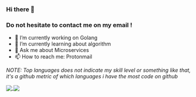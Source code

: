 ### Hi there 👋

### Do not hesitate to contact me on my email !

- 🔭 I’m currently working on Golang 
- 🌱 I’m currently learning about algorithm 
- 💬 Ask me about Microservices
- 📫 How to reach me: Protonmail

_NOTE: Top languages does not indicate my skill level or something like that, it's a github metric of which languages i have the most code on github_

  <a href="https://github.com/iButcat">
  <img align="center" src="https://github-readme-stats.vercel.app/api?username=iButcat&count_private=true&show_icons=true&theme=tokyonight" />
</a>
<a href="https://github.com/iButcat">
  <img align="center" src="https://github-readme-stats.vercel.app/api/top-langs/?username=iButcat&langs_count=8&layout=compact&count_private=true&show_icons=true&theme=tokyonight" />
</a>


<!--
**iButcat/iButcat** is a ✨ _special_ ✨ repository because its `README.md` (this file) appears on your GitHub profile.

Here are some ideas to get you started:

- 🔭 I’m currently working on ...
- 🌱 I’m currently learning ...
- 👯 I’m looking to collaborate on ...
- 🤔 I’m looking for help with ...
- 💬 Ask me about ...
- 📫 How to reach me: ...
- 😄 Pronouns: ...
- ⚡ Fun fact: ...
-->
